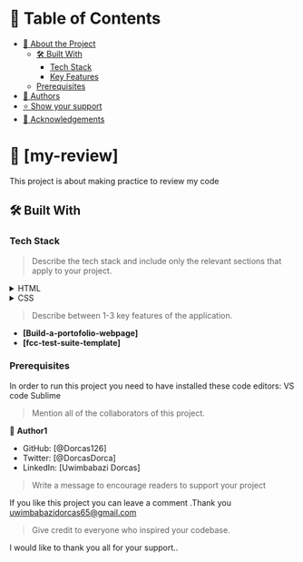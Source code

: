 

# 📗 Table of Contents

- [📖 About the Project](#about-project)
  - [🛠 Built With](#built-with)
    - [Tech Stack](#tech-stack)
    - [Key Features](#key-features)
  - [Prerequisites](#prerequisites)
- [👥 Authors](#authors)
- [⭐️ Show your support](#support)
- [🙏 Acknowledgements](#acknowledgements)

<!-- PROJECT DESCRIPTION -->

# 📖 [my-review] 

This project is about making practice to review my code 


## 🛠 Built With <a name="built-with"></a>

### Tech Stack <a name="tech-stack"></a>

> Describe the tech stack and include only the relevant sections that apply to your project.

<details>
  <summary>HTML</summary>
  <ul>
    <li><a href="https://reactjs.org/">React.js</a></li>
  </ul>
</details>

<details>
  <summary>CSS</summary>
  <ul>
    <li><a href="https://expressjs.com/">Express.js</a></li>
  </ul>
</details>

<!-- Features -->

> Describe between 1-3 key features of the application.

- **[Build-a-portofolio-webpage]**
- **[fcc-test-suite-template]**

### Prerequisites

In order to run this project you need to have installed these code editors:
VS code
Sublime 


<!-- AUTHORS -->

> Mention all of the collaborators of this project.

👤 **Author1**

- GitHub: [@Dorcas126]
- Twitter: [@DorcasDorca]
- LinkedIn: [Uwimbabazi Dorcas]

<!-- SUPPORT -->

> Write a message to encourage readers to support your project

If you like this project you can leave a comment .Thank you 
uwimbabazidorcas65@gmail.com

<!-- ACKNOWLEDGEMENTS -->

> Give credit to everyone who inspired your codebase.

I would like to thank you all for your support..
